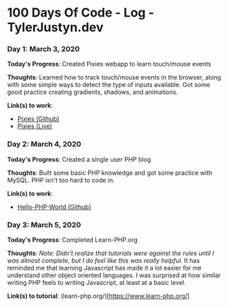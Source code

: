 # 100 Days Of Code - Log - TylerJustyn.dev

<!-- ### Day 1: March 3, 2020

**Today's Progress**: Fixed CSS, worked on canvas functionality for the app.

**Thoughts**: I really struggled with CSS, but, overall, I feel like I am slowly getting better at it. Canvas is still new for me, but I managed to figure out some basic functionality.

**Link(s) to work**: [Calculator App](http://www.example.com) -->

### Day 1: March 3, 2020

**Today's Progress**: Created Pixies webapp to learn touch/mouse events

**Thoughts**: Learned how to track touch/mouse events in the browser, along with some simple ways to detect the type of inputs available. Got some good practice creating gradients, shadows, and animations.

**Link(s) to work**:
- [Pixies (Github)](https://github.com/gotylergo/pixies)
- [Pixies (Live)](https://tylerjustyn.dev/app/100daysofcode/pixies/)

### Day 2: March 4, 2020

**Today's Progress**: Created a single user PHP blog

**Thoughts**: Built some basic PHP knowledge and got some practice with MySQL. PHP isn't too hard to code in.

**Link(s) to work**:
- [Hello-PHP-World (Github)](https://github.com/gotylergo/hello-php-world)

### Day 3: March 5, 2020

**Today's Progress**: Completed Learn-PHP.org

**Thoughts**: *Note: Didn't realize that tutorials were against the rules until I was almost complete, but I do feel like this was really helpful.* It has reminded me that learning Javascript has made it a lot easier for me understand other object oriented languages. I was surprised at how similar writing PHP feels to writing Javascript, at least at a basic level. 

**Link(s) to tutorial**: (learn-php.org/)[https://www.learn-php.org/]